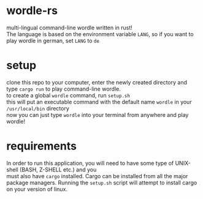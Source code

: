 # wordle-rs
multi-lingual command-line wordle written in rust!  
The language is based on the environment variable `LANG`, so if you want to play wordle in german, set `LANG` to `de`  
# setup
clone this repo to your computer, enter the newly created directory and type `cargo run` to play command-line wordle.  
to create a global `wordle` command, run `setup.sh`    
this will put an executable command with the default name `wordle` in your `/usr/local/bin` directory  
now you can just type `wordle` into your terminal from anywhere and play wordle!  
# requirements
In order to run this application, you will need to have some type of UNIX-shell (BASH, Z-SHELL etc.) and you  
must also have `cargo` installed.  Cargo can be installed from all the major package managers.  Running the `setup.sh` script will attempt to install cargo on your version of linux.






